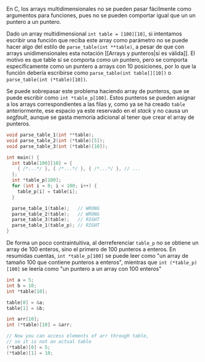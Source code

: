 
En C, los arrays multidimensionales no se pueden pasar fácilmente como argumentos para funciones, pues no se pueden comportar igual que un un puntero a un puntero.

Dado un array multidimensional `int table = [100][10]`, si intentamos escribir una función que reciba este array como parámetro no se puede hacer algo del estilo de `parse_table(int **table)`, a pesar de que con arrays unidimensionales esta notación [[Arrays y punteros|sí es válida]]. El motivo es que table sí se comporta como un puntero, pero se comporta específicamente como un puntero a arrays con 10 posiciones, por lo que la función debería escribirse como `parse_table(int table[][10])` o `parse_table(int (*table)[10])`.

Se puede sobrepasar este problema haciendo array de punteros, que se puede escribir como `int *table_p[100]`. Estos punteros se pueden asignar a los arrays correspondientes a las filas y, como ya se ha creado `table` anteriormente, ese espacio ya este reservado en el *stack* y no causa un *segfault*, aunque se gasta memoria adicional al tener que crear el array de punteros.

```c
void parse_table_1(int **table);
void parse_table_2(int (*table)[5]);
void parse_table_3(int (*table)[10]);

int main() {
  int table[100][10] = {
    { /*...*/ }, { /*...*/ }, { /*...*/ }, // ...
  };
  int *table_p[100];
  for (int i = 0; i < 100; i++) {
    table_p[i] = table[i];
  }

  parse_table_1(table);   // WRONG
  parse_table_2(table);   // WRONG
  parse_table_3(table);   // RIGHT
  parse_table_1(table_p); // RIGHT
}
```

De forma un poco contraintuitiva, al derreferenciar `table_p` no se obtiene un array de 100 enteros, sino el primero de 100 punteros a enteros. En resumidas cuentas, `int *table_p[100]` se puede leer como "un array de tamaño 100 que contiene punteros a enteros", mientras que `int (*table_p)[100]` se leería como "un puntero a un array con 100 enteros"

```c
int a = 5;
int b = 10;
int *table[10];

table[0] = &a;
table[1] = &b;
```

```c
int arr[10];
int (*table)[10] = &arr;

// Now you can access elements of arr through table,
// so it is not an actual table
(*table)[0] = 5;
(*table)[1] = 10;
```